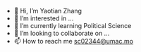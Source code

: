 - 👋 Hi, I’m Yaotian Zhang
- 👀 I’m interested in ...
- 🌱 I’m currently learning Political Science
- 💞️ I’m looking to collaborate on ...
- 📫 How to reach me sc02344@umac.mo

<!---
godv888/godv888 is a ✨ special ✨ repository because its `README.md` (this file) appears on your GitHub profile.
You can click the Preview link to take a look at your changes.
--->

